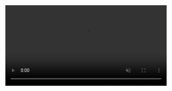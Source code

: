 <video width="100%" controls autoplay loop muted>
  <source src="https://user-images.githubusercontent.com/xxxx/yyyyyyyy.mp4" type="video/mp4">
  Your browser does not support the video tag.
</video>
